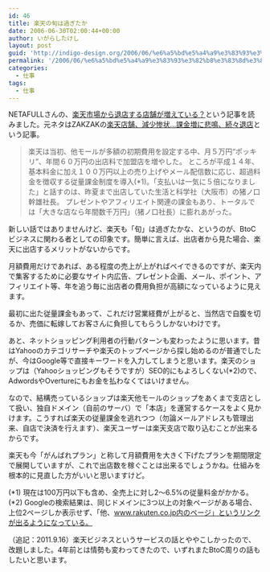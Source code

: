 ```yaml
---
id: 46
title: 楽天の旬は過ぎたか
date: 2006-06-30T02:00:44+00:00
author: いがらしたけし
layout: post
guid: 'http://indigo-design.org/2006/06/%e6%a5%bd%e5%a4%a9%e3%83%93%e3%82%b8%e3%83%8d%e3%82%b9%e3%81%ae%e6%97%ac%e3%81%af%e9%81%8e%e3%81%8e%e3%81%9f%e3%81%8b/'
permalink: '/2006/06/%e6%a5%bd%e5%a4%a9%e3%83%93%e3%82%b8%e3%83%8d%e3%82%b9%e3%81%ae%e6%97%ac%e3%81%af%e9%81%8e%e3%81%8e%e3%81%9f%e3%81%8b/'
categories:
  - 仕事
tags:
  - 仕事
---
```

NETAFULLさんの、<a href="http://netafull.net/news/014344.html" target="_blank">楽天市場から退店する店舗が増えている？</a>という記事を読みました。元ネタはZAKZAKの<a href="http://www.zakzak.co.jp/top/2006_06/t2006062834.html" target="_blank">楽天店舗、減少惨状…課金増に悲鳴、続々退店</a>という記事。

<blockquote>楽天は当初、他モールが多額の初期費用を設定する中、月５万円“ポッキリ”、年間６０万円の出店料で加盟店を増やした。
ところが平成１４年、基本料金に加え１００万円以上の売り上げやメール配信数に応じ、超過料金を徴収する従量課金制度を導入(*1)。「支払いは一気に５倍になりました」と話すのは、昨夏まで出店していた生活と科学社（大阪市）の猪ノ口幹雄社長。
プレゼントやアフィリエイト関連の課金もあり、トータルでは「大きな店なら年間数千万円」（猪ノ口社長）に膨れあがった。</blockquote>

新しい話ではありませんけど、楽天も「旬」は過ぎたかな、というのが、BtoCビジネスに関わる者としての印象です。簡単に言えば、出店者から見た場合、楽天に出店するメリットがないからです。

<!--more-->
月額費用だけであれば、ある程度の売上が上がればペイできるのですが、楽天内で集客するために必要なサイト内広告、プレゼント企画、メール、ポイント、アフィリエイト等、年を追う毎に出店者の費用負担が高額になっているように見えます。

最初に出た従量課金もあって、これだけ営業経費が上がると、当然店で自腹を切るか、売価に転嫁してお客さんに負担してもらうしかないわけです。

あと、ネットショッピング利用者の行動パターンも変わったように思います。昔はYahooのカテゴリサーチや楽天のトップページから探し始めるのが普通でしたが、今はGoogle等で直接キーワードを入力してしまうと思います。楽天のショップは（Yahooショッピングもそうですが）SEO的にもよろしくない(*2)ので、AdwordsやOvertureにもお金を払わなくてはいけません。

なので、結構売っているショップは楽天他モールのショップをあくまで支店として扱い、独自ドメイン（自前のサーバ）で「本店」を運営するケースをよく見かけます。こうすれば楽天の従量課金を逃れつつ（勿論メールアドレスも管理出来、自店で決済を行えます）、楽天ユーザーは楽天支店で取り込むことが出来るからです。

楽天も今「がんばれプラン」と称して月額費用を大きく下げたプランを期間限定で展開していますが、これで出店数を稼ぐことは出来るでしょうかね。仕組みを根本的に見直した方がいいと思いますけど。

(*1) 現在は100万円以下も含め、全売上に対し2〜6.5%の従量料金がかかる。
(*2) Googleの検索結果は、同じドメインに3つ以上の対象ページがある場合、上位2ページしか表示せず、「他、www.rakuten.co.jp内のページ」というリンクが出るようになっている。

（追記：2011.9.16）楽天ビジネスというサービスの話とややこしかったので、改題しました。4年前とは情勢も変わってきたので、いずれまたBtoC周りの話もしたいと思います。